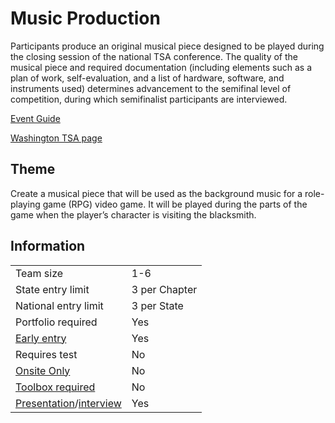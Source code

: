 # Music Production

Participants produce an original musical piece designed to be played during the closing session of the national TSA conference. The quality of the musical piece and required documentation (including elements such as a plan of work, self-evaluation, and a list of hardware, software, and instruments used) determines advancement to the semifinal level of competition, during which semifinalist participants are interviewed.

[Event Guide](https://lwsd.sharepoint.com/:b:/r/sites/GR-JHS-TechnologyStudentAssociation-SCA/Shared%20Documents/23-24/Competition/Event%20Guides/HS%20-%20Music%20Production.pdf)

[Washington TSA page](https://www.washingtontsa.org/high-school-events/music-production)

## Theme

Create a musical piece that will be used as the background music for a role-playing game (RPG) video game. It will be played during the parts of the game when the player’s character is visiting the blacksmith.

## Information

|                                              |               |
| -------------------------------------------- | ------------- |
| Team size                                    | 1-6           |
| State entry limit                            | 3 per Chapter |
| National entry limit                         | 3 per State   |
| Portfolio required                           | Yes           |
| [Early entry](/#terms)                       | Yes           |
| Requires test                                | No            |
| [Onsite Only](/#terms)                       | No            |
| [Toolbox required](/#terms)                  | No            |
| [Presentation](/#terms)/[interview](/#terms) | Yes           |
